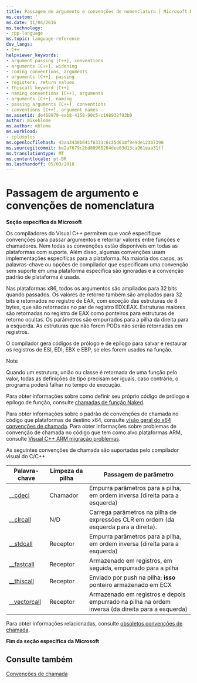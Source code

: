 ```yaml
---
title: Passagem de argumento e convenções de nomenclatura | Microsoft Docs
ms.custom: ''
ms.date: 11/04/2016
ms.technology:
- cpp-language
ms.topic: language-reference
dev_langs:
- C++
helpviewer_keywords:
- argument passing [C++], conventions
- arguments [C++], widening
- coding conventions, arguments
- arguments [C++], passing
- registers, return values
- thiscall keyword [C++]
- naming conventions [C++], arguments
- arguments [C++], naming
- passing arguments [C++], conventions
- conventions [C++], argument names
ms.assetid: de468979-eab8-4158-90c5-c198932f93b9
author: mikeblome
ms.author: mblome
ms.workload:
- cplusplus
ms.openlocfilehash: 43aa3430b641f6333c6c35d618f9e9de123b7390
ms.sourcegitcommit: be2a7679c2bd80968204dee03d13ca961eaa31ff
ms.translationtype: MT
ms.contentlocale: pt-BR
ms.lasthandoff: 05/03/2018
---
```

# <a name="argument-passing-and-naming-conventions"></a>Passagem de argumento e convenções de nomenclatura
**Seção específica da Microsoft**  
  
 Os compiladores do Visual C++ permitem que você especifique convenções para passar argumentos e retornar valores entre funções e chamadores. Nem todas as convenções estão disponíveis em todas as plataformas com suporte. Além disso, algumas convenções usam implementações específicas para a plataforma. Na maioria dos casos, as palavras-chave ou opções de compilador que especificam uma convenção sem suporte em uma plataforma específica são ignoradas e a convenção padrão de plataforma é usada.  
  
 Nas plataformas x86, todos os argumentos são ampliados para 32 bits quando passados. Os valores de retorno também são ampliados para 32 bits e retornados no registro de EAX, com exceção das estruturas de 8 bytes, que são retornadas no par de registro EDX:EAX. Estruturas maiores são retornadas no registro de EAX como ponteiros para estruturas de retorno ocultas. Os parâmetros são empurrados para a pilha da direita para a esquerda. As estruturas que não forem PODs não serão retornadas em registros.  
  
 O compilador gera códigos de prólogo e de epílogo para salvar e restaurar os registros de ESI, EDI, EBX e EBP, se eles forem usados na função.  
  
> [!NOTE]
>  Quando um estrutura, união ou classe é retornada de uma função pelo valor, todas as definições de tipo precisam ser iguais, caso contrário, o programa poderá falhar no tempo de execução.  
  
 Para obter informações sobre como definir seu próprio código de prólogo e epílogo de função, consulte [chamadas de função Naked](../cpp/naked-function-calls.md).  
  
 Para obter informações sobre o padrão de convenções de chamada no código que plataformas de destino x64, consulte [visão geral do x64 convenções de chamada](../build/overview-of-x64-calling-conventions.md). Para obter informações sobre problemas de convenção de chamada no código que tem como alvo plataformas ARM, consulte [Visual C++ ARM migração problemas](../build/common-visual-cpp-arm-migration-issues.md).  
  
 As seguintes convenções de chamada são suportadas pelo compilador visual do C/C++.  
  
|Palavra-chave|Limpeza da pilha|Passagem de parâmetro|  
|-------------|-------------------|-----------------------|  
|[__cdecl](../cpp/cdecl.md)|Chamador|Empurra parâmetros para a pilha, em ordem inversa (direita para a esquerda)|  
|[__clrcall](../cpp/clrcall.md)|N/D|Carrega parâmetros na pilha de expressões CLR em ordem (da esquerda para a direita).|  
|[__stdcall](../cpp/stdcall.md)|Receptor|Empurra parâmetros para a pilha, em ordem inversa (direita para a esquerda)|  
|[__fastcall](../cpp/fastcall.md)|Receptor|Armazenado em registros, em seguida, empurrado para a pilha|  
|[__thiscall](../cpp/thiscall.md)|Receptor|Enviado por push na pilha; **isso** ponteiro armazenado em ECX|  
|[__vectorcall](../cpp/vectorcall.md)|Receptor|Armazenado em registros e depois empurrado na pilha na ordem inversa (da direita para a esquerda)|  
  
 Para obter informações relacionadas, consulte [obsoletos convenções de chamada](../cpp/obsolete-calling-conventions.md).  
  
 **Fim da seção específica da Microsoft**  
  
## <a name="see-also"></a>Consulte também  
 [Convenções de chamada](../cpp/calling-conventions.md)